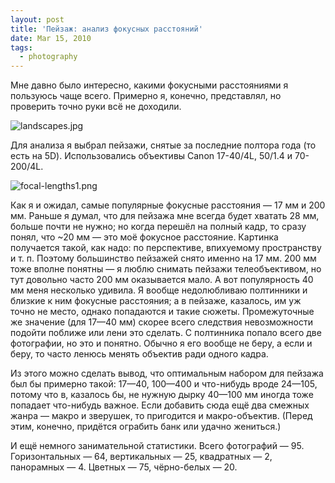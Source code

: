```yaml
---
layout: post
title: 'Пейзаж: анализ фокусных расстояний'
date: Mar 15, 2010
tags:
  - photography
---
```


Мне давно было интересно, какими фокусными расстояниями я пользуюсь чаще всего. Примерно я, конечно, представлял, но проверить точно руки всё не доходили.

![landscapes.jpg](upload://landscapes.jpg)

<!--more-->

Для анализа я выбрал пейзажи, снятые за последние полтора года (то есть на 5D). Использовались объективы Canon 17-40/4L, 50/1.4 и 70-200/4L.

![focal-lengths1.png](upload://focal-lengths1.png)

Как я и ожидал, самые популярные фокусные расстояния — 17 мм и 200 мм. Раньше я думал, что для пейзажа мне всегда будет хватать 28 мм, больше почти не нужно; но когда перешёл на полный кадр, то сразу понял, что ~20 мм — это моё фокусное расстояние. Картинка получается такой, как надо: по перспективе, впихуемому пространству и т. п. Поэтому большинство пейзажей снято именно на 17 мм. 200 мм тоже вполне понятны — я люблю снимать пейзажи телеобъективом, но тут довольно часто 200 мм оказывается мало. А вот популярность 40 мм меня несколько удивила. Я вообще недолюбливаю полтинники и близкие к ним фокусные расстояния; а в пейзаже, казалось, им уж точно не место, однако попадаются и такие сюжеты. Промежуточные же значение (для 17—40 мм) скорее всего следствия невозможности подойти поближе или лени это сделать. С полтинника попало всего две фотографии, но это и понятно. Обычно я его вообще не беру, а если и беру, то часто ленюсь менять объектив ради одного кадра.

Из этого можно сделать вывод, что оптимальным набором для пейзажа был бы примерно такой: 17—40, 100—400 и что-нибудь вроде 24—105, потому что в, казалось бы, не нужную дырку 40—100 мм иногда тоже попадает что-нибудь важное. Если добавить сюда ещё два смежных жанра — макро и зверушек, то пригодится и макро-объектив. (Перед этим, конечно, придётся ограбить банк или удачно жениться.)

И ещё немного занимательной статистики. Всего фотографий — 95. Горизонтальных — 64, вертикальных — 25, квадратных — 2, панорамных — 4. Цветных — 75, чёрно-белых — 20.
